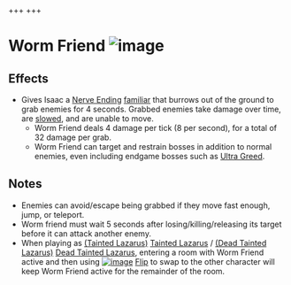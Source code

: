 +++
+++

 # Worm Friend ![image](/image/Worm_Friend.png) 

Effects
---------


* Gives Isaac a [Nerve Ending](/wiki/Nerve_Ending "Nerve Ending") [familiar](/wiki/Familiar "Familiar") that burrows out of the ground to grab enemies for 4 seconds. Grabbed enemies take damage over time, are [slowed](/wiki/Slow "Slow"), and are unable to move.
	+ Worm Friend deals 4 damage per tick (8 per second), for a total of 32 damage per grab.
	+ Worm Friend can target and restrain bosses in addition to normal enemies, even including endgame bosses such as [Ultra Greed](/wiki/Ultra_Greed "Ultra Greed").


Notes
-------


* Enemies can avoid/escape being grabbed if they move fast enough, jump, or teleport.
* Worm friend must wait 5 seconds after losing/killing/releasing its target before it can attack another enemy.
* When playing as  [(Tainted Lazarus)](/wiki/Tainted_Lazarus "Tainted Lazarus") [Tainted Lazarus](/wiki/Tainted_Lazarus "Tainted Lazarus") /  [(Dead Tainted Lazarus)](/wiki/Dead_Tainted_Lazarus "Dead Tainted Lazarus") [Dead Tainted Lazarus](/wiki/Dead_Tainted_Lazarus "Dead Tainted Lazarus"), entering a room with Worm Friend active and then using [![image](/image/Flip.png)](/wiki/Flip "Flip") [Flip](/wiki/Flip "Flip") to swap to the other character will keep Worm Friend active for the remainder of the room.


